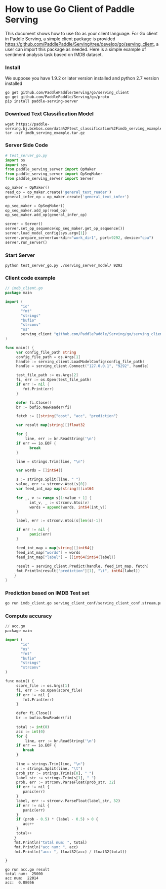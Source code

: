 # How to use Go Client of Paddle Serving

This document shows how to use Go as your client language. For Go client in Paddle Serving, a simple client package is provided https://github.com/PaddlePaddle/Serving/tree/develop/go/serving_client, a user can import this package as needed. Here is a simple example of sentiment analysis task based on IMDB dataset.

### Install

We suppose you have 1.9.2 or later version installed and python 2.7 version installed

```shell
go get github.com/PaddlePaddle/Serving/go/serving_client
go get github.com/PaddlePaddle/Serving/go/proto
pip install paddle-serving-server
```

### Download Text Classification Model

``` shell
wget https://paddle-serving.bj.bcebos.com/data%2Ftext_classification%2Fimdb_serving_example.tar.gz
tar -xzf imdb_serving_example.tar.gz
```

### Server Side Code

```python
# test_server_go.py
import os
import sys
from paddle_serving_server import OpMaker
from paddle_serving_server import OpSeqMaker
from paddle_serving_server import Server

op_maker = OpMaker()
read_op = op_maker.create('general_text_reader')
general_infer_op = op_maker.create('general_text_infer')

op_seq_maker = OpSeqMaker()
op_seq_maker.add_op(read_op)
op_seq_maker.add_op(general_infer_op)

server = Server()
server.set_op_sequence(op_seq_maker.get_op_sequence())
server.load_model_config(sys.argv[1])
server.prepare_server(workdir="work_dir1", port=9292, device="cpu")
server.run_server()
```

### Start Server

``` shell
python test_server_go.py ./serving_server_model/ 9292
```

### Client code example

``` go
// imdb_client.go
package main

import (
       "io"
       "fmt"
       "strings"
       "bufio"
       "strconv"
       "os"
       serving_client "github.com/PaddlePaddle/Serving/go/serving_client"
)

func main() {
     var config_file_path string
     config_file_path = os.Args[1]
     handle := serving_client.LoadModelConfig(config_file_path)
     handle = serving_client.Connect("127.0.0.1", "9292", handle)

     test_file_path := os.Args[2]
     fi, err := os.Open(test_file_path)
     if err != nil {
     	fmt.Print(err)
     }

     defer fi.Close()
     br := bufio.NewReader(fi)

     fetch := []string{"cost", "acc", "prediction"}     

     var result map[string][]float32

     for {
     	 line, err := br.ReadString('\n')
	 if err == io.EOF {
	       break
	 }

	 line = strings.Trim(line, "\n")

	 var words = []int64{}

	 s := strings.Split(line, " ")
	 value, err := strconv.Atoi(s[0])
	 var feed_int_map map[string][]int64
       
	 for _, v := range s[1:value + 1] {
	       int_v, _ := strconv.Atoi(v)
	       words = append(words, int64(int_v))
	 }

	 label, err := strconv.Atoi(s[len(s)-1])

	 if err != nil {
	       panic(err)
	 }

	 feed_int_map = map[string][]int64{}
	 feed_int_map["words"] = words
	 feed_int_map["label"] = []int64{int64(label)}
	 
	 result = serving_client.Predict(handle, feed_int_map, fetch)
	 fmt.Println(result["prediction"][1], "\t", int64(label))
    }
}
```

### Prediction based on IMDB Test set

``` python
go run imdb_client.go serving_client_conf/serving_client_conf.stream.prototxt test.data > result
```



### Compute accuracy

```python
// acc.go
package main

import (
       "io"
       "os"
       "fmt"
       "bufio"
       "strings"
       "strconv"
)

func main() {
     score_file := os.Args[1]
     fi, err := os.Open(score_file)
     if err != nil {
     	fmt.Print(err)
     }

     defer fi.Close()
     br := bufio.NewReader(fi)     
    
     total := int(0)
     acc := int(0)
     for {
     	 line, err := br.ReadString('\n')
     if err == io.EOF {
        break
     }
    
     line = strings.Trim(line, "\n")
     s := strings.Split(line, "\t")
     prob_str := strings.Trim(s[0], " ")
     label_str := strings.Trim(s[1], " ")
     prob, err := strconv.ParseFloat(prob_str, 32)
     if err != nil {
        panic(err)
     }
     label, err := strconv.ParseFloat(label_str, 32)
     if err != nil {
        panic(err)
     }
     if (prob - 0.5) * (label - 0.5) > 0 {
        acc++
     }
     total++
    }
    fmt.Println("total num: ", total)
    fmt.Println("acc num: ", acc)
    fmt.Println("acc: ", float32(acc) / float32(total))    

}
```

```shell
go run acc.go result
total num:  25000
acc num:  22014
acc:  0.88056
```



